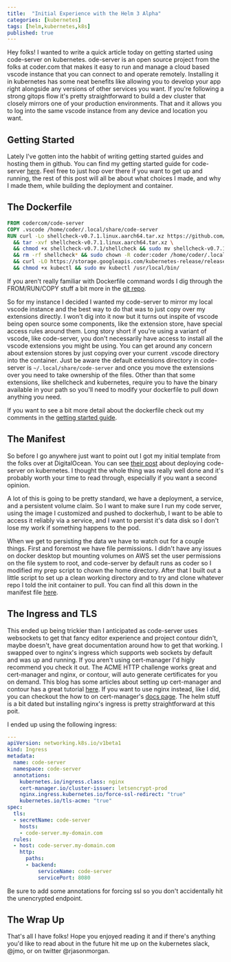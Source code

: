 ```yaml
---
title:  "Initial Experience with the Helm 3 Alpha"
categories: [kubernetes]
tags: [helm,kubernetes,k8s]
published: true
---
```


Hey folks! I wanted to write a quick article today on getting started using code-server on kubernetes. ode-server is an open source project from the folks at coder.com that makes it easy to run and manage a cloud based vscode instance that you can connect to and operate remotely. Installing it in kubernetes has some neat benefits like allowing you to develop your app right alongside any versions of other services you want. If you're following a strong gitops flow it's pretty straightforward to build a dev cluster that closely mirrors one of your production environments. That and it allows you to log into the same vscode instance from any device and location you want.

## Getting Started

Lately I've gotten into the habbit of writing getting started guides and hosting them in github. You can find my getting started guide for code-server [here](https://github.com/JasonMorgan/code-server-getting-started). Feel free to just hop over there if you want to get up and running, the rest of this post will all be about what choices I made, and why I made them, while building the deployment and container.

## The Dockerfile

```Dockerfile
FROM codercom/code-server
COPY .vscode /home/coder/.local/share/code-server
RUN curl -Lo shellcheck-v0.7.1.linux.aarch64.tar.xz https://github.com/koalaman/shellcheck/releases/download/v0.7.1/shellcheck-v0.7.1.linux.aarch64.tar.xz \
  && tar -xvf shellcheck-v0.7.1.linux.aarch64.tar.xz \
  && chmod +x shellcheck-v0.7.1/shellcheck && sudo mv shellcheck-v0.7.1/shellcheck /usr/local/bin/ \
  && rm -rf shellcheck* && sudo chown -R coder:coder /home/coder/.local/share/code-server \
  && curl -LO https://storage.googleapis.com/kubernetes-release/release/`curl -s https://storage.googleapis.com/kubernetes-release/release/stable.txt`/bin/linux/amd64/kubectl \
  && chmod +x kubectl && sudo mv kubectl /usr/local/bin/
```

If you aren't really familiar with Dockerfile command words I dig through the FROM/RUN/COPY stuff a bit more in the [git repo](https://github.com/JasonMorgan/code-server-getting-started/blob/master/docker-container.md).

So for my instance I decided I wanted my code-server to mirror my local vscode instance and the best way to do that was to just copy over my extensions directly. I won't dig into it now but it turns out inspite of vscode being open source some components, like the extension store, have special access rules around them. Long story short if you're using a variant of vscode, like code-server, you don't necessarily have access to install all the vscode extensions you might be using. You can get around any concern about extension stores by just copying over your current .vscode directory into the container. Just be aware the default extensions directory in code-server is `~/.local/share/code-server` and once you move the extensions over you need to take ownership of the files. Other than that some extensions, like shellcheck and kubernetes, require you to have the binary available in your path so you'll need to modify your dockerfile to pull down anything you need.

If you want to see a bit more detail about the dockerfile check out my comments in the [getting started guide](https://github.com/JasonMorgan/code-server-getting-started/blob/master/docker-container.md).

## The Manifest

So before I go anywhere just want to point out I got my initial template from the folks over at DigitalOcean. You can see [their post](https://www.digitalocean.com/community/tutorials/how-to-set-up-the-code-server-cloud-ide-platform-on-digitalocean-kubernetes) about deploying code-server on kubernetes. I thought the whole thing was really well done and it's probably worth your time to read through, especially if you want a second opinion.

A lot of this is going to be pretty standard, we have a deployment, a service, and a persistent volume claim. So I want to make sure I run my code server, using the image I customized and pushed to dockerhub, I want to be able to access it reliably via a service, and I want to persist it's data disk so I don't lose my work if something happens to the pod.

When we get to persisting the data we have to watch out for a couple things. First and foremost we have file permissions. I didn't have any issues on docker desktop but mounting volumes on AWS set the user permissions on the file system to root, and code-server by default runs as coder so I modified my prep script to chown the home directory. After that I built out a little script to set up a clean working directory and to try and clone whatever repo I told the init container to pull. You can find all this down in the manifest file [here](https://github.com/JasonMorgan/code-server-getting-started/blob/master/code-server.yaml).

## The Ingress and TLS

This ended up being trickier than I anticipated as code-server uses websockets to get that fancy editor experience and project contour didn't, maybe doesn't, have great documentation around how to get that working. I swapped over to nginx's ingress which supports web sockets by default and was up and running. If you aren't using cert-manager I'd higly recommend you check it out. The ACME HTTP challenge works great and cert-manager and nginx, or contour, will auto generate certificates for you on demand. This blog has some articles about setting up cert-manager and contour has a great tutorial [here](https://projectcontour.io/guides/cert-manager/). If you want to use nginx instead, like I did, you can checkout the how to on cert-manager's [docs page](https://cert-manager.io/docs/tutorials/acme/ingress/). The helm stuff is a bit dated but installing nginx's ingress is pretty straightforward at this poit.

I ended up using the following ingress:

```yaml
---
apiVersion: networking.k8s.io/v1beta1
kind: Ingress
metadata:
  name: code-server
  namespace: code-server
  annotations:
    kubernetes.io/ingress.class: nginx
    cert-manager.io/cluster-issuer: letsencrypt-prod
    nginx.ingress.kubernetes.io/force-ssl-redirect: "true"
    kubernetes.io/tls-acme: "true"
spec:
  tls:
  - secretName: code-server
    hosts:
    - code-server.my-domain.com
  rules:
  - host: code-server.my-domain.com
    http:
      paths:
      - backend:
          serviceName: code-server
          servicePort: 8080
```

Be sure to add some annotations for forcing ssl so you don't accidentally hit the unencrypted endpoint.

## The Wrap Up

That's all I have folks! Hope you enjoyed reading it and if there's anything you'd like to read about in the future hit me up on the kubernetes slack, @jmo, or on twitter @rjasonmorgan.
